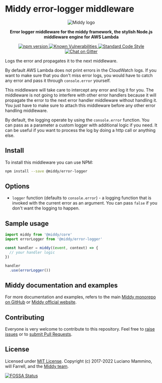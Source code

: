 # Middy error-logger middleware

<div align="center">
  <img alt="Middy logo" src="https://raw.githubusercontent.com/middyjs/middy/main/docs/img/middy-logo.png"/>
</div>

<div align="center">
  <p><strong>Error logger middleware for the middy framework, the stylish Node.js middleware engine for AWS Lambda</strong></p>
</div>

<div align="center">
<p>
  <a href="http://badge.fury.io/js/%40middy%2Ferror-logger">
    <img src="https://badge.fury.io/js/%40middy%2Ferror-logger.svg" alt="npm version" style="max-width:100%;">
  </a>
  <a href="https://snyk.io/test/github/middyjs/middy">
    <img src="https://snyk.io/test/github/middyjs/middy/badge.svg" alt="Known Vulnerabilities" data-canonical-src="https://snyk.io/test/github/middyjs/middy" style="max-width:100%;">
  </a>
  <a href="https://standardjs.com/">
    <img src="https://img.shields.io/badge/code_style-standard-brightgreen.svg" alt="Standard Code Style"  style="max-width:100%;">
  </a>
  <a href="https://gitter.im/middyjs/Lobby">
    <img src="https://badges.gitter.im/gitterHQ/gitter.svg" alt="Chat on Gitter"  style="max-width:100%;">
  </a>
</p>
</div>

Logs the error and propagates it to the next middleware.

By default AWS Lambda does not print errors in the CloudWatch logs. If you want to make sure that you don't miss error logs, you would have to catch any error and pass it through `console.error` yourself.

This middleware will take care to intercept any error and log it for you. The middleware is not going to interfere with other error handlers because it will propagate the error to the next error handler middleware without handling it. You just have to make sure to attach this middleware before any other error handling middleware.

By default, the logging operate by using the `console.error` function. You can pass as a parameter a custom logger with additional logic if you need. It can be useful if you want to process the log by doing a http call or anything else.


## Install

To install this middleware you can use NPM:

```bash
npm install --save @middy/error-logger
```


## Options

- `logger` function (defaults to `console.error`) - a logging function that is invoked with the current error as an argument. You can pass `false` if you don't want the logging to happen.


## Sample usage

```javascript
import middy from '@middy/core'
import errorLogger from '@middy/error-logger'

const handler = middy((event, context) => {
  // your handler logic
})

handler
  .use(errorLogger())
```


## Middy documentation and examples

For more documentation and examples, refers to the main [Middy monorepo on GitHub](https://github.com/middyjs/middy) or [Middy official website](https://middy.js.org).


## Contributing

Everyone is very welcome to contribute to this repository. Feel free to [raise issues](https://github.com/middyjs/middy/issues) or to [submit Pull Requests](https://github.com/middyjs/middy/pulls).


## License

Licensed under [MIT License](LICENSE). Copyright (c) 2017-2022 Luciano Mammino, will Farrell, and the [Middy team](https://github.com/middyjs/middy/graphs/contributors).

<a href="https://app.fossa.io/projects/git%2Bgithub.com%2Fmiddyjs%2Fmiddy?ref=badge_large">
  <img src="https://app.fossa.io/api/projects/git%2Bgithub.com%2Fmiddyjs%2Fmiddy.svg?type=large" alt="FOSSA Status"  style="max-width:100%;">
</a>
